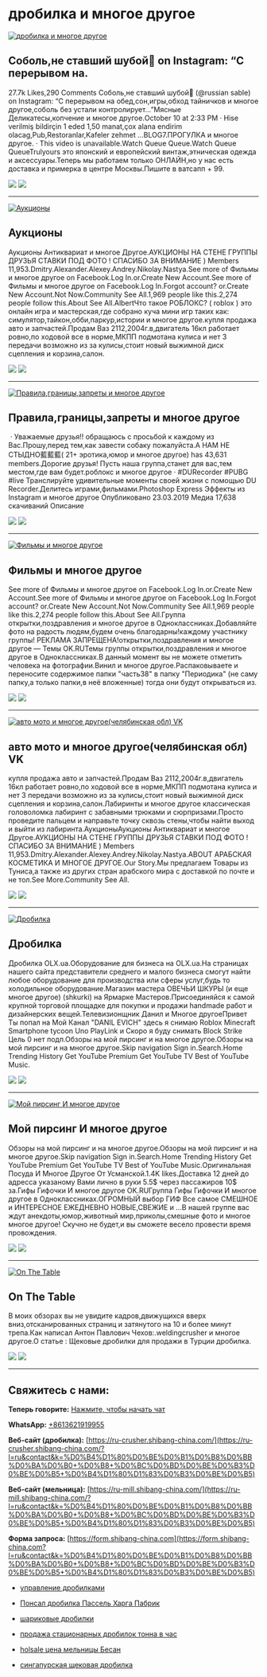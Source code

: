 # дробилка и многое другое

<a href="https://swt.shibang-china.com/?l=ru&img&k=%D0%B4%D1%80%D0%BE%D0%B1%D0%B8%D0%BB%D0%BA%D0%B0+%D0%B8+%D0%BC%D0%BD%D0%BE%D0%B3%D0%BE%D0%B5+%D0%B4%D1%80%D1%83%D0%B3%D0%BE%D0%B5" target="_blank">![дробилка и многое другое](http://static.shibang-china.com/all-800x300/274.jpg)</a>

## Соболь,не ставший шубой🐻 on Instagram: “С перерывом на.
27.7k Likes,290 Comments Соболь,не ставший шубой🐻 (@russian sable) on Instagram: “С перерывом на обед,сон,игры,обход тайничков и многое другое,соболь без устали контролирует…”Мясные Деликатесы,копчение и многое другое.October 10 at 2:33 PM &#183; Hise verilmiş bildir&#231;in 1 eded 1,50 manat,&#231;ox alana endirim olacag,Pub,Restoranlar,Kafeler zehmet …BLOG7.ПРОГУЛКА и многое другое.&nbsp;&#0183;&#32;This video is unavailable.Watch Queue Queue.Watch Queue QueueTrulyours это японский и европейский винтаж,этническая одежда и аксессуары.Теперь мы работаем только ОНЛАЙН,но у нас есть доставка и примерка в центре Москвы.Пишите в ватсапп + 99.


<a href="https://whatsapp.shibangsoft.com/WhatsApp.php" target="_blank" title="WhatsApp">![](http://static.shibang-china.com/icon/whatsapp.png)</a> <a href="https://swt.shibang-china.com/?l=ru&icon&k=%D0%B4%D1%80%D0%BE%D0%B1%D0%B8%D0%BB%D0%BA%D0%B0+%D0%B8+%D0%BC%D0%BD%D0%BE%D0%B3%D0%BE%D0%B5+%D0%B4%D1%80%D1%83%D0%B3%D0%BE%D0%B5" target="_blank">![](http://static.shibang-china.com/icon/chat-ru.png)</a>

---

<a href="https://swt.shibang-china.com/?l=ru&img&k=%D0%B4%D1%80%D0%BE%D0%B1%D0%B8%D0%BB%D0%BA%D0%B0+%D0%B8+%D0%BC%D0%BD%D0%BE%D0%B3%D0%BE%D0%B5+%D0%B4%D1%80%D1%83%D0%B3%D0%BE%D0%B5" target="_blank">![Аукционы](http://static.shibang-china.com/all-800x300/785.jpg)</a>

## Аукционы
Аукционы Антиквариат и многое Другое.АУКЦИОНЫ НА СТЕНЕ ГРУППЫ ДРУЗЬЯ СТАВКИ ПОД ФОТО ! СПАСИБО ЗА ВНИМАНИЕ ) Members 11,953.Dmitry.Alexander.Alexey.Andrey.Nikolay.Nastya.See more of Фильмы и многое другое on Facebook.Log In.or.Create New Account.See more of Фильмы и многое другое on Facebook.Log In.Forgot account? or.Create New Account.Not Now.Community See All.1,969 people like this.2,274 people follow this.About See All.AlbertЧто такое РОБЛОКС? ( roblox ) это онлайн игра и мастерская,где собрано куча мини игр таких как: симулятор,тайкон,обби,паркур,истории и многое другое.купля продажа авто и запчастей.Продам Ваз 2112,2004г.в,двигатель 16кл работает ровно,по ходовой все в норме,МКПП подмотана кулиса и нет 3 передачи возможно из за кулисы,стоит новый выжимной диск сцепления и корзина,салон.


<a href="https://whatsapp.shibangsoft.com/WhatsApp.php" target="_blank" title="WhatsApp">![](http://static.shibang-china.com/icon/whatsapp.png)</a> <a href="https://swt.shibang-china.com/?l=ru&icon&k=%D0%B4%D1%80%D0%BE%D0%B1%D0%B8%D0%BB%D0%BA%D0%B0+%D0%B8+%D0%BC%D0%BD%D0%BE%D0%B3%D0%BE%D0%B5+%D0%B4%D1%80%D1%83%D0%B3%D0%BE%D0%B5" target="_blank">![](http://static.shibang-china.com/icon/chat-ru.png)</a>

---

<a href="https://swt.shibang-china.com/?l=ru&img&k=%D0%B4%D1%80%D0%BE%D0%B1%D0%B8%D0%BB%D0%BA%D0%B0+%D0%B8+%D0%BC%D0%BD%D0%BE%D0%B3%D0%BE%D0%B5+%D0%B4%D1%80%D1%83%D0%B3%D0%BE%D0%B5" target="_blank">![Правила,границы,запреты и многое другое](http://static.shibang-china.com/all-800x300/727.jpg)</a>

## Правила,границы,запреты и многое другое
&nbsp;&#0183;&#32;Уважаемые друзья!! обращаюсь с просьбой к каждому из Вас.Прошу,перед тем,как завести собаку пожалуйста.А НАМ НЕ СТЫДНО藍藍藍( 21+ эротика,юмор и многое другое) has 43,631 members.Дорогие друзья! Пусть наша группа,станет для вас,тем местом,где вам будет.роблокс и многое другое&nbsp;&#0183;&#32;#DURecorder #PUBG #live Транслируйте удивительные моменты своей жизни с помощью DU Recorder.Делитесь играми,фильмами.Photoshop Express Эффекты из Instagram и многое другое Опубликовано 23.03.2019 Медиа 17,638 скачиваний Описание


<a href="https://whatsapp.shibangsoft.com/WhatsApp.php" target="_blank" title="WhatsApp">![](http://static.shibang-china.com/icon/whatsapp.png)</a> <a href="https://swt.shibang-china.com/?l=ru&icon&k=%D0%B4%D1%80%D0%BE%D0%B1%D0%B8%D0%BB%D0%BA%D0%B0+%D0%B8+%D0%BC%D0%BD%D0%BE%D0%B3%D0%BE%D0%B5+%D0%B4%D1%80%D1%83%D0%B3%D0%BE%D0%B5" target="_blank">![](http://static.shibang-china.com/icon/chat-ru.png)</a>

---

<a href="https://swt.shibang-china.com/?l=ru&img&k=%D0%B4%D1%80%D0%BE%D0%B1%D0%B8%D0%BB%D0%BA%D0%B0+%D0%B8+%D0%BC%D0%BD%D0%BE%D0%B3%D0%BE%D0%B5+%D0%B4%D1%80%D1%83%D0%B3%D0%BE%D0%B5" target="_blank">![Фильмы и многое другое](http://static.shibang-china.com/all-800x300/1250.jpg)</a>

## Фильмы и многое другое
See more of Фильмы и многое другое on Facebook.Log In.or.Create New Account.See more of Фильмы и многое другое on Facebook.Log In.Forgot account? or.Create New Account.Not Now.Community See All.1,969 people like this.2,274 people follow this.About See All.Группа открытки,поздравления и многое другое в Одноклассниках.Добавляйте фото на радость людям,будем очень благодарны!каждому участнику группы! РЕКЛАМА ЗАПРЕЩЕНА!открытки,поздравления и многое другое — Темы OK.RUТемы группы открытки,поздравления и многое другое в Одноклассниках.В данный момент вы не можете отметить человека на фотографии.Винил и многое другое.Распаковываете и переносите содержимое папки &quot;часть38&quot; в папку &quot;Периодика&quot; (не саму папку,а только папки,в неё вложенные) тогда они будут открываться из.


<a href="https://whatsapp.shibangsoft.com/WhatsApp.php" target="_blank" title="WhatsApp">![](http://static.shibang-china.com/icon/whatsapp.png)</a> <a href="https://swt.shibang-china.com/?l=ru&icon&k=%D0%B4%D1%80%D0%BE%D0%B1%D0%B8%D0%BB%D0%BA%D0%B0+%D0%B8+%D0%BC%D0%BD%D0%BE%D0%B3%D0%BE%D0%B5+%D0%B4%D1%80%D1%83%D0%B3%D0%BE%D0%B5" target="_blank">![](http://static.shibang-china.com/icon/chat-ru.png)</a>

---

<a href="https://swt.shibang-china.com/?l=ru&img&k=%D0%B4%D1%80%D0%BE%D0%B1%D0%B8%D0%BB%D0%BA%D0%B0+%D0%B8+%D0%BC%D0%BD%D0%BE%D0%B3%D0%BE%D0%B5+%D0%B4%D1%80%D1%83%D0%B3%D0%BE%D0%B5" target="_blank">![авто мото и многое другое(челябинская обл) VK](http://static.shibang-china.com/all-800x300/1460.jpg)</a>

## авто мото и многое другое(челябинская обл) VK
купля продажа авто и запчастей.Продам Ваз 2112,2004г.в,двигатель 16кл работает ровно,по ходовой все в норме,МКПП подмотана кулиса и нет 3 передачи возможно из за кулисы,стоит новый выжимной диск сцепления и корзина,салон.Лабиринты и многое другое классическая головоломка лабиринт с забавными трюками и сюрпризами.Просто проведите пальцем и направьте точку сквозь стены,чтобы найти выход и выйти из лабиринта.АукционыАукционы Антиквариат и многое Другое.АУКЦИОНЫ НА СТЕНЕ ГРУППЫ ДРУЗЬЯ СТАВКИ ПОД ФОТО ! СПАСИБО ЗА ВНИМАНИЕ ) Members 11,953.Dmitry.Alexander.Alexey.Andrey.Nikolay.Nastya.ABOUT АРАБСКАЯ КОСМЕТИКА И МНОГОЕ ДРУГОЕ.Our Story.Мы предлагаем Товары из Туниса,а также из других стран арабского мира с доставкой по почте и не тол.See More.Community See All.


<a href="https://whatsapp.shibangsoft.com/WhatsApp.php" target="_blank" title="WhatsApp">![](http://static.shibang-china.com/icon/whatsapp.png)</a> <a href="https://swt.shibang-china.com/?l=ru&icon&k=%D0%B4%D1%80%D0%BE%D0%B1%D0%B8%D0%BB%D0%BA%D0%B0+%D0%B8+%D0%BC%D0%BD%D0%BE%D0%B3%D0%BE%D0%B5+%D0%B4%D1%80%D1%83%D0%B3%D0%BE%D0%B5" target="_blank">![](http://static.shibang-china.com/icon/chat-ru.png)</a>

---

<a href="https://swt.shibang-china.com/?l=ru&img&k=%D0%B4%D1%80%D0%BE%D0%B1%D0%B8%D0%BB%D0%BA%D0%B0+%D0%B8+%D0%BC%D0%BD%D0%BE%D0%B3%D0%BE%D0%B5+%D0%B4%D1%80%D1%83%D0%B3%D0%BE%D0%B5" target="_blank">![Дробилка](http://static.shibang-china.com/all-800x300/424.jpg)</a>

## Дробилка
Дробилка OLX.ua.Оборудование для бизнеса на OLX.ua.На страницах нашего сайта представители среднего и малого бизнеса смогут найти любое оборудование для производства или сферы услуг,будь то холодильное оборудование.Магазин мастера ОВЕЧЬИ ШКУРЫ (и еще многое другое) (shkurki) на Ярмарке Мастеров.Присоединяйся к самой крупной торговой площадке для покупки и продажи handmade работ и дизайнерских вещей.Телевизионщник Данил и Многое другоеПривет Ты попал на Мой Канал &quot;DANIL EVICH&quot; здесь я снимаю Roblox Minecraft Smartphone tycoon Uno PlayLink и Скоро я буду снимать Block Strike Цель 0 нет подп.Обзоры на мой пирсинг и на многое другое.Обзоры на мой пирсинг и на многое другое.Skip navigation Sign in.Search.Home Trending History Get YouTube Premium Get YouTube TV Best of YouTube Music.


<a href="https://whatsapp.shibangsoft.com/WhatsApp.php" target="_blank" title="WhatsApp">![](http://static.shibang-china.com/icon/whatsapp.png)</a> <a href="https://swt.shibang-china.com/?l=ru&icon&k=%D0%B4%D1%80%D0%BE%D0%B1%D0%B8%D0%BB%D0%BA%D0%B0+%D0%B8+%D0%BC%D0%BD%D0%BE%D0%B3%D0%BE%D0%B5+%D0%B4%D1%80%D1%83%D0%B3%D0%BE%D0%B5" target="_blank">![](http://static.shibang-china.com/icon/chat-ru.png)</a>

---

<a href="https://swt.shibang-china.com/?l=ru&img&k=%D0%B4%D1%80%D0%BE%D0%B1%D0%B8%D0%BB%D0%BA%D0%B0+%D0%B8+%D0%BC%D0%BD%D0%BE%D0%B3%D0%BE%D0%B5+%D0%B4%D1%80%D1%83%D0%B3%D0%BE%D0%B5" target="_blank">![Мой пирсинг И многое другое](http://static.shibang-china.com/all-800x300/13.jpg)</a>

## Мой пирсинг И многое другое
Обзоры на мой пирсинг и на многое другое.Обзоры на мой пирсинг и на многое другое.Skip navigation Sign in.Search.Home Trending History Get YouTube Premium Get YouTube TV Best of YouTube Music.Оригинальная Посуда И Многое Другое От Усманской.1.4K likes.Доставка 12 дней до адресса указаному Вами лично в руки 5.5$ через пассажиров 10$ за.Гифы Гифочки И многое другое OK.RUГруппа Гифы Гифочки И многое другое в Одноклассниках.ОГРОМНЫЙ выбор ГИФ Все самое СМЕШНОЕ и ИНТЕРЕСНОЕ ЕЖЕДНЕВНО НОВЫЕ,СВЕЖИЕ и …В нашей группе вас ждут анекдоты,юмор,животный мир,приколы,смешные фото и многое многое другое! Скучно не будет,и вы сможете весело провести время провождения.


<a href="https://whatsapp.shibangsoft.com/WhatsApp.php" target="_blank" title="WhatsApp">![](http://static.shibang-china.com/icon/whatsapp.png)</a> <a href="https://swt.shibang-china.com/?l=ru&icon&k=%D0%B4%D1%80%D0%BE%D0%B1%D0%B8%D0%BB%D0%BA%D0%B0+%D0%B8+%D0%BC%D0%BD%D0%BE%D0%B3%D0%BE%D0%B5+%D0%B4%D1%80%D1%83%D0%B3%D0%BE%D0%B5" target="_blank">![](http://static.shibang-china.com/icon/chat-ru.png)</a>

---

<a href="https://swt.shibang-china.com/?l=ru&img&k=%D0%B4%D1%80%D0%BE%D0%B1%D0%B8%D0%BB%D0%BA%D0%B0+%D0%B8+%D0%BC%D0%BD%D0%BE%D0%B3%D0%BE%D0%B5+%D0%B4%D1%80%D1%83%D0%B3%D0%BE%D0%B5" target="_blank">![On The Table](http://static.shibang-china.com/all-800x300/913.jpg)</a>

## On The Table
В моих обзорах вы не увидите кадров,движущихся вверх вниз,отсканированных страниц и затянутого на 10 и более минут трепа.Как написал Антон Павлович Чехов:.weldingcrusher и многое другое.О статье : Щековые дробилки для продажи в Турции дробилка.

<a href="https://whatsapp.shibangsoft.com/WhatsApp.php" target="_blank" title="WhatsApp">![](http://static.shibang-china.com/icon/whatsapp.png)</a> <a href="https://swt.shibang-china.com/?l=ru&icon&k=%D0%B4%D1%80%D0%BE%D0%B1%D0%B8%D0%BB%D0%BA%D0%B0+%D0%B8+%D0%BC%D0%BD%D0%BE%D0%B3%D0%BE%D0%B5+%D0%B4%D1%80%D1%83%D0%B3%D0%BE%D0%B5" target="_blank">![](http://static.shibang-china.com/icon/chat-ru.png)</a>

---
## Свяжитесь с нами:

**Теперь говорите:** [Нажмите, чтобы начать чат](https://swt.shibang-china.com?l=ru&contact&k=%D0%B4%D1%80%D0%BE%D0%B1%D0%B8%D0%BB%D0%BA%D0%B0+%D0%B8+%D0%BC%D0%BD%D0%BE%D0%B3%D0%BE%D0%B5+%D0%B4%D1%80%D1%83%D0%B3%D0%BE%D0%B5)

**WhatsApp:**  [+8613621919955](https://whatsapp.shibangsoft.com/WhatsApp.php)

**Веб-сайт (дробилка):** [https://ru-crusher.shibang-china.com/](https://ru-crusher.shibang-china.com/?l=ru&contact&k=%D0%B4%D1%80%D0%BE%D0%B1%D0%B8%D0%BB%D0%BA%D0%B0+%D0%B8+%D0%BC%D0%BD%D0%BE%D0%B3%D0%BE%D0%B5+%D0%B4%D1%80%D1%83%D0%B3%D0%BE%D0%B5)

**Веб-сайт (мельница):** [https://ru-mill.shibang-china.com/](https://ru-mill.shibang-china.com/?l=ru&contact&k=%D0%B4%D1%80%D0%BE%D0%B1%D0%B8%D0%BB%D0%BA%D0%B0+%D0%B8+%D0%BC%D0%BD%D0%BE%D0%B3%D0%BE%D0%B5+%D0%B4%D1%80%D1%83%D0%B3%D0%BE%D0%B5)

**Форма запроса:** [https://form.shibang-china.com](https://form.shibang-china.com?l=ru&contact&k=%D0%B4%D1%80%D0%BE%D0%B1%D0%B8%D0%BB%D0%BA%D0%B0+%D0%B8+%D0%BC%D0%BD%D0%BE%D0%B3%D0%BE%D0%B5+%D0%B4%D1%80%D1%83%D0%B3%D0%BE%D0%B5)

* [управление дробилками](../121/%D1%83%D0%BF%D1%80%D0%B0%D0%B2%D0%BB%D0%B5%D0%BD%D0%B8%D0%B5%20%D0%B4%D1%80%D0%BE%D0%B1%D0%B8%D0%BB%D0%BA%D0%B0%D0%BC%D0%B8.md)

* [Понсал дробилка Пассель Харга Пабрик](../123/%D0%9F%D0%BE%D0%BD%D1%81%D0%B0%D0%BB%20%D0%B4%D1%80%D0%BE%D0%B1%D0%B8%D0%BB%D0%BA%D0%B0%20%D0%9F%D0%B0%D1%81%D1%81%D0%B5%D0%BB%D1%8C%20%D0%A5%D0%B0%D1%80%D0%B3%D0%B0%20%D0%9F%D0%B0%D0%B1%D1%80%D0%B8%D0%BA.md)

* [шариковые дробилки](../124/%D1%88%D0%B0%D1%80%D0%B8%D0%BA%D0%BE%D0%B2%D1%8B%D0%B5%20%D0%B4%D1%80%D0%BE%D0%B1%D0%B8%D0%BB%D0%BA%D0%B8.md)

* [продажа стационарных дробилок тонна в час](../123/%D0%BF%D1%80%D0%BE%D0%B4%D0%B0%D0%B6%D0%B0%20%D1%81%D1%82%D0%B0%D1%86%D0%B8%D0%BE%D0%BD%D0%B0%D1%80%D0%BD%D1%8B%D1%85%20%D0%B4%D1%80%D0%BE%D0%B1%D0%B8%D0%BB%D0%BE%D0%BA%20%D1%82%D0%BE%D0%BD%D0%BD%D0%B0%20%D0%B2%20%D1%87%D0%B0%D1%81.md)

* [holsale цена мельницы Бесан](../121/holsale%20%D1%86%D0%B5%D0%BD%D0%B0%20%D0%BC%D0%B5%D0%BB%D1%8C%D0%BD%D0%B8%D1%86%D1%8B%20%D0%91%D0%B5%D1%81%D0%B0%D0%BD.md)

* [сингапурская щековая дробилка](../121/%D1%81%D0%B8%D0%BD%D0%B3%D0%B0%D0%BF%D1%83%D1%80%D1%81%D0%BA%D0%B0%D1%8F%20%D1%89%D0%B5%D0%BA%D0%BE%D0%B2%D0%B0%D1%8F%20%D0%B4%D1%80%D0%BE%D0%B1%D0%B8%D0%BB%D0%BA%D0%B0.md)